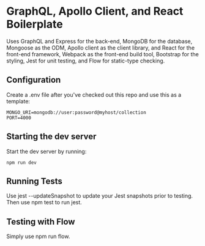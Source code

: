 # GraphQL, Apollo Client, and React Boilerplate

Uses GraphQL and Express for the back-end, MongoDB for the database, Mongoose as the ODM, Apollo client as the client library, and React for the front-end framework, Webpack as the front-end build tool, Bootstrap for the styling, Jest for unit testing, and Flow for static-type checking.

## Configuration

Create a .env file after you've checked out this repo and use this as a template:

```
MONGO_URI=mongodb://user:password@myhost/collection
PORT=4000
```

## Starting the dev server

Start the dev server by running:

```
npm run dev
```

## Running Tests

Use jest --updateSnapshot to update your Jest snapshots prior to testing. Then use npm test to run jest.

## Testing with Flow

Simply use npm run flow.
